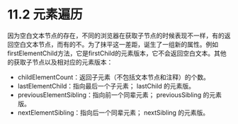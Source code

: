 # 11.2 元素遍历

因为空白文本节点的存在，不同的浏览器在获取子节点的时候表现不一样，有的返回空白文本节点，而有的不。为了抹平这一差距，诞生了一组新的属性。例如firstElementChild方法，它是firstChild的元素版本，它不会返回空白文本。其他的获取子节点以及相对应的元素版本：

- childElementCount：返回子元素（不包括文本节点和注释）的个数。
- lastElementChild：指向最后一个子元素； lastChild 的元素版。
- previousElementSibling：指向前一个同辈元素； previousSibling 的元素版。
- nextElementSibling：指向后一个同辈元素； nextSibling 的元素版。
